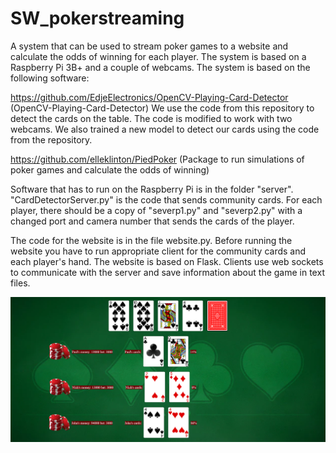 # SW_pokerstreaming
 
A system that can be used to stream poker games to a website and calculate the odds of winning for each player. The system is based on a Raspberry Pi 3B+ and a couple of webcams. The system is based on the following software:

https://github.com/EdjeElectronics/OpenCV-Playing-Card-Detector (OpenCV-Playing-Card-Detector)
We use the code from this repository to detect the cards on the table. The code is modified to work with two webcams. We also trained a new model to detect our cards using the code from the repository.


https://github.com/elleklinton/PiedPoker (Package to run simulations of poker games and calculate the odds of winning)


Software that has to run on the Raspberry Pi is in the folder "server". "CardDetectorServer.py" is the code that sends community cards. For each player, there should be a copy of "severp1.py" and "severp2.py" with a changed port and camera number that sends the cards of the player. 

The code for the website is in the file website.py. Before running the website you have to run appropriate client for the community cards and each player's hand. The website is based on Flask. Clients use web sockets to communicate with the server and save information about the game in text files. 

![Alt text](/screenshot.png?raw=true "Website screenshot")
